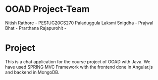 # OOAD Project-Team
Nitish Rathore - PES1UG20CS270
Paladuggula Laksmi Snigdha -
Prajwal Bhat -
Prarthana Rajapurohit -

# Project
This is a chat application for the course project of OOAD with Java. We have used SPRING MVC Framework with the frontend done in Angular.js and backend in MongoDB.

